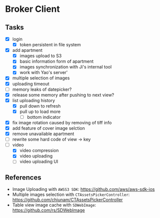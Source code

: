Broker Client
=============

Tasks
-----

- [x] login
	- [x] token persistent in file system
- [x] add apartment
    - [x] images upload to S3
	- [x] basic information form of apartment
	- [x] images synchronization with Ji's internal tool
    - [x] work with Yao's server'
- [x] multiple selection of images
- [x] uploading timeout 
- [ ] memory leaks of datepicker?
- [x] release some memory after pushing to next view?
- [x] list uploading history
    - [x] pull down to refresh
    - [x] pull up to load more
        - [ ] bottom indicator
- [x] fix image rotation caused by removing of tiff info
- [x] add feature of cover image selction
- [x] remove unavailable apartment
- [ ] rewrite some hard code of view -> key
- [ ] video
    - [x] video compression
    - [x] video uploading
    - [ ] video uploading UI

References
----------

- Image Uploading with `AWSS3 SDK`: https://github.com/aws/aws-sdk-ios
- Multiple images selection with `CTAssetsPickerController`: https://github.com/chiunam/CTAssetsPickerController
- Table view image cache with `SDWebImage`: https://github.com/rs/SDWebImage

